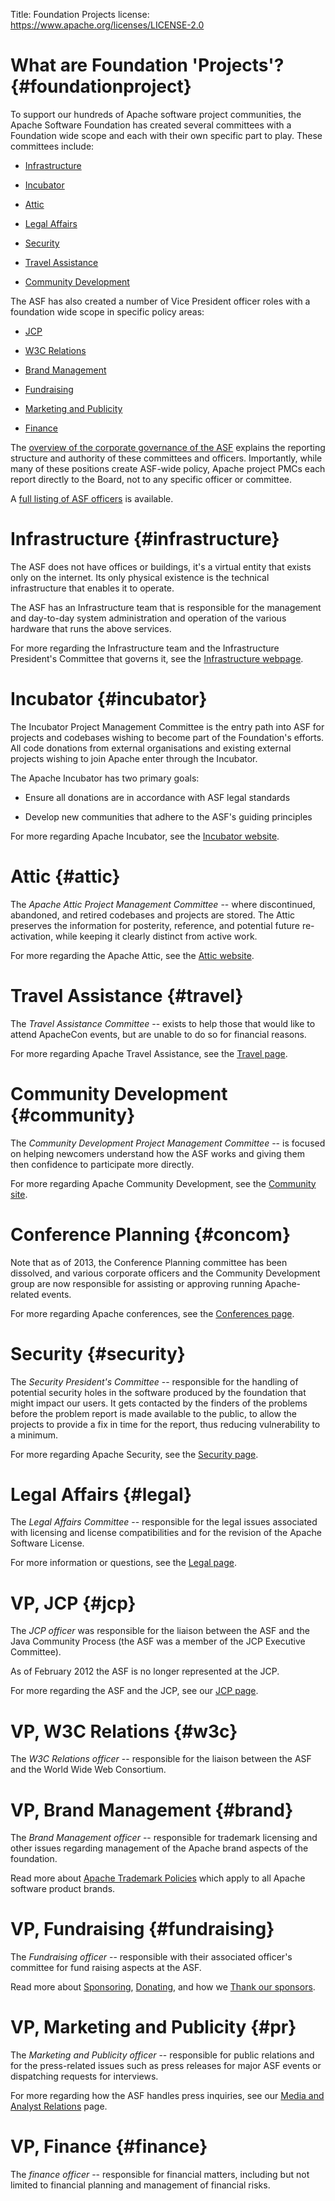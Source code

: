 Title: Foundation Projects
license: https://www.apache.org/licenses/LICENSE-2.0

# What are Foundation 'Projects'?  {#foundationproject}

To support our hundreds of Apache software project communities, the Apache Software
Foundation has created several committees with a Foundation wide scope
and each with their own specific part to play. These committees include:

-  [Infrastructure](#infrastructure) 

-  [Incubator](#incubator) 

-  [Attic](#attic) 

-  [Legal Affairs](#legal) 

-  [Security](#security) 

-  [Travel Assistance](#travel) 

-  [Community Development](#community) 

The ASF has also created a number of Vice President officer roles with a foundation wide
scope in specific policy areas:

-  [JCP](#jcp) 

-  [W3C Relations](#w3c) 

-  [Brand Management](#brand) 

-  [Fundraising](#fundraising) 

-  [Marketing and Publicity](#pr) 

-  [Finance](#finance) 

The [overview of the corporate governance of the ASF](governance/) explains the reporting 
structure and authority of these committees and officers.  Importantly, while 
many of these positions create ASF-wide policy, Apache project PMCs each 
report directly to the Board, not to any specific officer or committee.

A [full listing of ASF officers](/foundation/) is available.

# Infrastructure  {#infrastructure}

The ASF does not have offices or buildings, it's a virtual entity that
exists only on the internet. Its only physical existence is the technical
infrastructure that enables it to operate.

The ASF has an Infrastructure team that is responsible for the management
and day-to-day system administration and operation of the various hardware
that runs the above services.

For more regarding the Infrastructure team and the Infrastructure President's Committee that governs it, see the [Infrastructure
webpage](/dev/infrastructure.html).

# Incubator  {#incubator}

The Incubator Project Management Committee is the entry path into ASF for projects and codebases
wishing to become part of the Foundation's efforts. All code donations from
external organisations and existing external projects wishing to join
Apache enter through the Incubator.

The Apache Incubator has two primary goals:

- Ensure all donations are in accordance with ASF legal standards

- Develop new communities that adhere to the ASF's guiding principles

For more regarding Apache Incubator, see the [Incubator
website](http://incubator.apache.org/).

# Attic  {#attic}

The *Apache Attic Project Management Committee* -- where discontinued, abandoned, and retired
codebases and projects are stored. The Attic preserves the information for
posterity, reference, and potential future re-activation, while keeping it
clearly distinct from active work.

For more regarding the Apache Attic, see the [Attic
website](http://attic.apache.org/).

# Travel Assistance  {#travel}

The *Travel Assistance Committee* -- exists to help those that would like
to attend ApacheCon events, but are unable to do so for financial reasons.

For more regarding Apache Travel Assistance, see the [Travel
page](/travel/).

# Community Development  {#community}

The *Community Development Project Management Committee* -- is focused on helping newcomers
understand how the ASF works and giving them then confidence to participate
more directly.

For more regarding Apache Community Development, see the [Community
site](http://community.apache.org/).

# Conference Planning  {#concom}

Note that as of 2013, the Conference Planning committee has been dissolved, 
and various corporate officers and the Community Development group are now
 responsible for assisting or approving running Apache-related events. 

For more regarding Apache conferences, see the [Conferences
page](conferences.html).

# Security  {#security}

The *Security President's Committee* -- responsible for the handling of potential
security holes in the software produced by the foundation that might impact
our users. It gets contacted by the finders of the problems before the
problem report is made available to the public, to allow the projects to
provide a fix in time for the report, thus reducing vulnerability to a
minimum.

For more regarding Apache Security, see the [Security page](/security/).

# Legal Affairs  {#legal}

The *Legal Affairs Committee* -- responsible for the legal issues
associated with licensing and license compatibilities and for the revision
of the Apache Software License.  

For more information or questions, see the [Legal page](/legal/). 

# VP, JCP  {#jcp}

The *JCP officer* was responsible for the liaison between the ASF and the
Java Community Process (the ASF was a member of the JCP Executive Committee).

As of February 2012 the ASF is no longer represented at the JCP.

For more regarding the ASF and the JCP, see our [JCP page](/jcp/).

# VP, W3C Relations  {#w3c}

The *W3C Relations officer* -- responsible for the liaison between the ASF
and the World Wide Web Consortium.

# VP, Brand Management  {#brand}

The *Brand Management officer* -- responsible for trademark licensing and
other issues regarding management of the Apache brand aspects of the
foundation.

Read more about [Apache Trademark Policies](marks/) which apply to all Apache software product brands.

# VP, Fundraising  {#fundraising}

The *Fundraising officer* -- responsible with their associated officer's committee for fund
raising aspects at the ASF.  

Read more about [Sponsoring](/foundation/sponsorship), [Donating](/foundation/contributing), and how we [Thank our sponsors](/foundation/thanks).

# VP, Marketing and Publicity  {#pr}

The *Marketing and Publicity officer* -- responsible for public relations
and for the press-related issues such as press releases for major ASF
events or dispatching requests for interviews.

For more regarding how the ASF handles press inquiries, see our [Media and
Analyst Relations](/press/) page.

# VP, Finance  {#finance}

The *finance officer* -- responsible for financial matters, including but
not limited to financial planning and management of financial risks.
